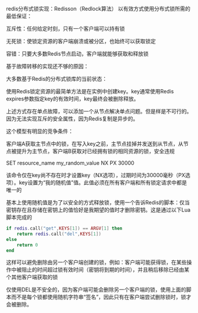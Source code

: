 redis分布式锁实现：Redisson（Redlock算法）
以有效方式使用分布式锁所需的最低保证：

互斥性：任何给定时刻，只有一个客户端可以持有锁

无死锁：使锁定资源的客户端崩溃或被分区，也始终可以获取锁定

容错：只要大多数Redis节点启动，客户端就能够获取和释放锁

基于故障转移的实现还不够的原因：

大多数基于Redis的分布式锁库的当前状态：

使用Redis锁定资源的最简单方法是在实例中创建key。key通常使用Redis expires参数指定key的有效时间，key最终会被删除释放。

上述方式存在单点故障，可以添加一个从节点解决单点问题。但是样是不可行的。因为无法实现互斥的安全属性，因为Redis复制是异步的。

这个模型有明显的竞争条件：

客户端A获取主节点中的锁，在写入key之前，主节点挂掉并发送到从节点，从节点被提升为主节点，客户端B获取对已经拥有锁的相同资源的锁，安全违规

SET resource_name my_random_value NX PX 30000

该命令仅在key尚不存在时才设置key（NX选项），过期时间为30000毫秒（PX选项）。key设置为“我的随机值”值。此值必须在所有客户端和所有锁定请求中都是唯一的

基本上使用随机值是为了以安全的方式释放锁，使用一个告诉Redis的脚本：仅当密钥存在且存储在密钥上的值恰好是我期望的值时才删除密钥。这是通过以下Lua脚本完成的

```lua
if redis.call("get",KEYS[1]) == ARGV[1] then
    return redis.call("del",KEYS[1])
else
    return 0
end
```

这样可以避免删除由另一个客户端创建的锁，例如：客户端可能获得锁，在某些操作中被阻止的时间超过锁有效时间（密钥将到期的时间），并且稍后移除已经由某个其他客户端获取的锁

仅使用DEL是不安全的，因为客户端可能会删除另一个客户端的锁，使用上面的脚本而不是每个锁都使用随机字符串“签名”，因此只有在客户端尝试删除锁时，锁才会被删除。
